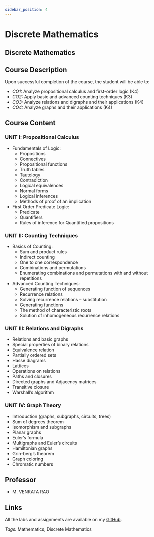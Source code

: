 ```yaml
---
sidebar_position: 4
---
```



# Discrete Mathematics
## Discrete Mathematics
## Course Description

Upon successful completion of the course, the student will be able to:
- *CO1:* Analyze propositional calculus and first-order logic (K4)
- *CO2:* Apply basic and advanced counting techniques (K3)
- *CO3:* Analyze relations and digraphs and their applications (K4)
- *CO4:* Analyze graphs and their applications (K4)


## Course Content

### UNIT I: Propositional Calculus
- Fundamentals of Logic:
  - Propositions
  - Connectives
  - Propositional functions
  - Truth tables
  - Tautology
  - Contradiction
  - Logical equivalences
  - Normal forms
  - Logical inferences
  - Methods of proof of an implication
- First Order Predicate Logic:
  - Predicate
  - Quantifiers
  - Rules of inference for Quantified propositions

### UNIT II: Counting Techniques
- Basics of Counting:
  - Sum and product rules
  - Indirect counting
  - One to one correspondence
  - Combinations and permutations
  - Enumerating combinations and permutations with and without repetitions
- Advanced Counting Techniques:
  - Generating function of sequences
  - Recurrence relations
  - Solving recurrence relations – substitution
  - Generating functions
  - The method of characteristic roots
  - Solution of inhomogeneous recurrence relations

### UNIT III: Relations and Digraphs
- Relations and basic graphs
- Special properties of binary relations
- Equivalence relation
- Partially ordered sets
- Hasse diagrams
- Lattices
- Operations on relations
- Paths and closures
- Directed graphs and Adjacency matrices
- Transitive closure
- Warshall’s algorithm

### UNIT IV: Graph Theory
- Introduction (graphs, subgraphs, circuits, trees)
- Sum of degrees theorem
- Isomorphism and subgraphs
- Planar graphs
- Euler’s formula
- Multigraphs and Euler’s circuits
- Hamiltonian graphs
- Grin-berg’s theorem
- Graph coloring
- Chromatic numbers

## Professor

- M. VENKATA RAO

## Links

All the labs and assignments are available on my [GitHub](#).

*Tags:* Mathematics, Discrete Mathematics